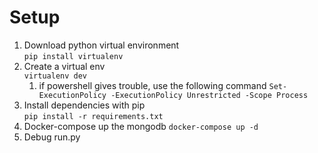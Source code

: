 # Setup

1. Download python virtual environment  
   ```pip install virtualenv```
1. Create a virtual env  
   ```virtualenv dev```  
   1. if powershell gives trouble, use the following command
      ```Set-ExecutionPolicy -ExecutionPolicy Unrestricted -Scope Process```  
1. Install dependencies with pip  
   ```pip install -r requirements.txt```
1. Docker-compose up the mongodb
   ```docker-compose up -d```
1. Debug run.py   